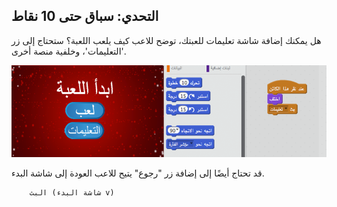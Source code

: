 ## التحدي: سباق حتى 10 نقاط

هل يمكنك إضافة شاشة تعليمات للعبتك، توضح للاعب كيف يلعب اللعبة؟ ستحتاج إلى زر 'التعليمات'، وخلفية منصة أخرى.

![لقطة شاشة](images/brain-instructions.png)

قد تحتاج أيضًا إلى إضافة زر "رجوع" يتيح للاعب العودة إلى شاشة البدء.

```blocks3
    البث (شاشة البدء v)
```